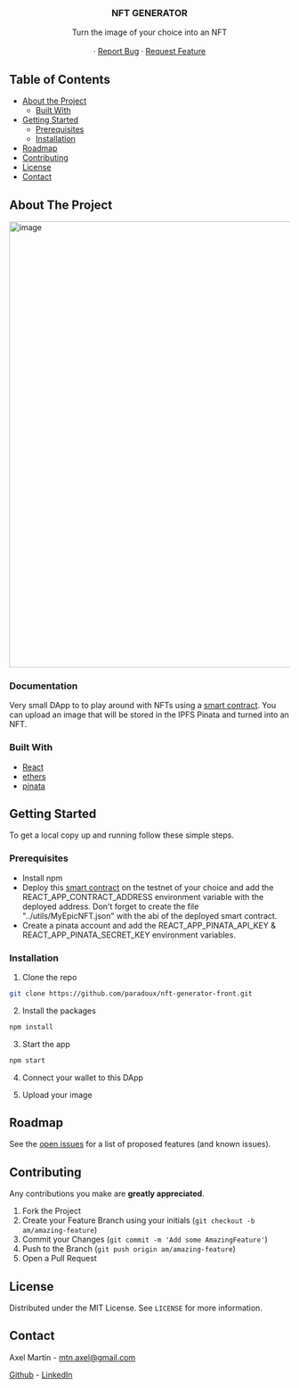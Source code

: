 <!-- PROJECT LOGO -->
<br />
<p align="center">
  <h3 align="center">NFT GENERATOR</h3>

  <p align="center">
    Turn the image of your choice into an NFT
    <br />
    <br />
    <!-- <a href="">View Demo</a> -->
    ·
    <a href="https://github.com/paradoux/nft-generator-front/issues">Report Bug</a>
    ·
    <a href="https://github.com/paradoux/nft-generator-front/issues">Request Feature</a>
  </p>
</p>

<!-- TABLE OF CONTENTS -->

## Table of Contents

- [About the Project](#about-the-project)
  - [Built With](#built-with)
- [Getting Started](#getting-started)
  - [Prerequisites](#prerequisites)
  - [Installation](#installation)
  <!-- - [Usage](#usage) -->
- [Roadmap](#roadmap)
- [Contributing](#contributing)
- [License](#license)
- [Contact](#contact)

<!-- ABOUT THE PROJECT -->

## About The Project

<img width="800" alt="image" src="https://user-images.githubusercontent.com/27146019/164549145-1b4d7ac6-543d-4e99-9175-95ad9a36f0f5.png">

### Documentation

Very small DApp to to play around with NFTs using a [smart contract](https://github.com/paradoux/nft-generator). You can upload an image that will be stored in the IPFS Pinata and turned into an NFT.

### Built With

- [React](https://reactjs.org/)
- [ethers](https://github.com/ethers-io/ethers.js)
- [pinata](https://www.pinata.cloud/)

<!-- GETTING STARTED -->

## Getting Started

To get a local copy up and running follow these simple steps.

### Prerequisites

- Install npm
- Deploy this [smart contract](https://github.com/paradoux/nft-generator) on the testnet of your choice and add the REACT_APP_CONTRACT_ADDRESS environment variable with the deployed address. Don't forget to create the file "../utils/MyEpicNFT.json" with the abi of the deployed smart contract.
- Create a pinata account and add the REACT_APP_PINATA_API_KEY & REACT_APP_PINATA_SECRET_KEY environment variables.

### Installation

1. Clone the repo

```sh
git clone https://github.com/paradoux/nft-generator-front.git
```

2. Install the packages

```sh
npm install
```

3. Start the app

```sh
npm start
```

4. Connect your wallet to this DApp

5. Upload your image

<!-- ROADMAP -->

## Roadmap

See the [open issues](https://github.com/paradoux/nft-generator-front/issues) for a list of proposed features (and known issues).

<!-- CONTRIBUTING -->

## Contributing

Any contributions you make are **greatly appreciated**.

1. Fork the Project
2. Create your Feature Branch using your initials (`git checkout -b am/amazing-feature`)
3. Commit your Changes (`git commit -m 'Add some AmazingFeature'`)
4. Push to the Branch (`git push origin am/amazing-feature`)
5. Open a Pull Request

<!-- LICENSE -->

## License

Distributed under the MIT License. See `LICENSE` for more information.

<!-- CONTACT -->

## Contact

Axel Martin - mtn.axel@gmail.com

[Github](https://github.com/paradoux) - [LinkedIn](https://www.linkedin.com/in/martinaxel/)

